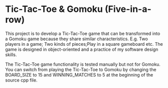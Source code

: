 # Tic-Tac-Toe & Gomoku (Five-in-a-row)

This project is to develop a Tic-Tac-Toe game that can be transformed into a Gomoku game because they share similar characteristics. E.g. Two players in a game; Two kinds of pieces;Play in a square gameboard etc. The game is designed in object-oriented and a practice of my software design skills.

The Tic-Tac-Toe game functionality is tested manually but not for Gomoku. You can switch from playing the Tic-Tac-Toe to Gomoku by changing the BOARD_SIZE to 15 and WINNING_MATCHES to 5 at the beginning of the source cpp file.
